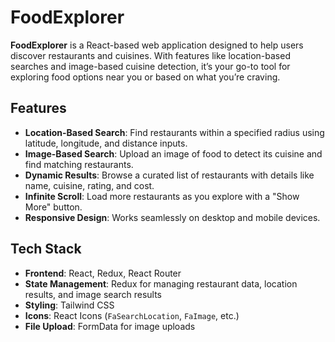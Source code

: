 # FoodExplorer

**FoodExplorer** is a React-based web application designed to help users discover restaurants and cuisines. With features like location-based searches and image-based cuisine detection, it’s your go-to tool for exploring food options near you or based on what you’re craving.

## Features

- **Location-Based Search**: Find restaurants within a specified radius using latitude, longitude, and distance inputs.
- **Image-Based Search**: Upload an image of food to detect its cuisine and find matching restaurants.
- **Dynamic Results**: Browse a curated list of restaurants with details like name, cuisine, rating, and cost.
- **Infinite Scroll**: Load more restaurants as you explore with a "Show More" button.
- **Responsive Design**: Works seamlessly on desktop and mobile devices.

## Tech Stack

- **Frontend**: React, Redux, React Router
- **State Management**: Redux for managing restaurant data, location results, and image search results
- **Styling**: Tailwind CSS
- **Icons**: React Icons (`FaSearchLocation`, `FaImage`, etc.)
- **File Upload**: FormData for image uploads